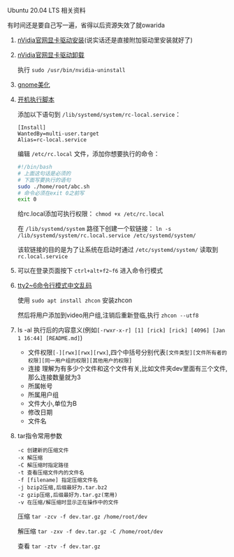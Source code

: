 Ubuntu 20.04 LTS 相关资料

有时间还是要自己写一遍，省得以后资源失效了就owarida

1. [nVidia官网显卡驱动安装](https://zhuanlan.zhihu.com/p/115758882)(说实话还是直接附加驱动里安装就好了)
2. [nVidia官网显卡驱动卸载](https://www.cxyzjd.com/article/qq_40947610/114759620)
	
	执行 `sudo /usr/bin/nvidia-uninstall`
3. [gnome美化](https://juejin.cn/post/6875280250939375624)
4. [开机执行脚本](https://www.jianshu.com/p/3be1a8cbfa6f)  
	
	添加以下语句到 `/lib/systemd/system/rc-local.service`：

	```
	[Install]
	WantedBy=multi-user.target
	Alias=rc-local.service
	```

	编辑 `/etc/rc.local` 文件，添加你想要执行的命令：

	```bash
	#!/bin/bash
	# 上面这句话是必须的
	# 下面写要执行的语句
	sudo ./home/root/abc.sh
	# 命令必须在exit 0之前写
	exit 0
	```

	给rc.local添加可执行权限： `chmod +x /etc/rc.local`

	在 `/lib/systemd/system` 路径下创建一个软链接： `ln -s /lib/systemd/system/rc.local.service /etc/systemd/system/`

	该软链接的目的是为了让系统在启动时通过 `/etc/systemd/system/` 读取到 `rc.local.service`

5. 可以在登录页面按下 `ctrl+alt+f2~f6` 进入命令行模式
6. [tty2~6命令行模式中文乱码](https://www.jb51.net/os/Ubuntu/367166.html)
	
	使用 `sudo apt install zhcon` 安装zhcon

	然后将用户添加到video用户组,注销后重新登临,执行 `zhcon --utf8`
7. ls -al 执行后的内容意义(例如`[-rwxr-x-r] [1] [rick] [rick] [4096] [Jan 1 16:44] [README.md]`)

	- 文件权限`[-][rwx][rwx][rwx]`,四个中括号分别代表`[文件类型][文件所有者的权限][同一用户组的权限][其他用户的权限]`
	- 连接 理解为有多少个文件和这个文件有关,比如文件夹dev里面有三个文件,那么连接数量就为3
	- 所属帐号
	- 所属用户组
	- 文件大小,单位为B
	- 修改日期
	- 文件名

8. tar指令常用参数

	```
	-c 创建新的压缩文件
	-x 解压缩
	-C 解压缩时指定路径
	-t 查看压缩文件内的文件名
	-f [filename] 指定压缩文件名
	-j bzip2压缩,后缀最好为.tar.bz2
	-z gzip压缩,后缀最好为.tar.gz(常用)
	-v 在压缩/解压缩时显示正在操作中的文件
	
	```

	压缩 `tar -zcv -f dev.tar.gz /home/root/dev`

	解压缩 `tar -zxv -f dev.tar.gz -C /home/root/dev`

	查看 `tar -ztv -f dev.tar.gz`
